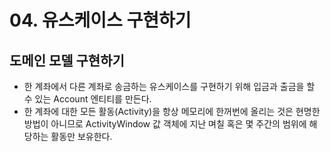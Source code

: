 # 04. 유스케이스 구현하기

## 도메인 모델 구현하기

- 한 계좌에서 다른 계좌로 송금하는 유스케이스를 구현하기 위해 입금과 출금을 할 수 있는 Account 엔티티를 만든다.
- 한 계좌에 대한 모든 활동(Activity)을 항상 메모리에 한꺼번에 올리는 것은 현명한 방법이 아니므로 ActivityWindow 값 객체에 지난 며칠 혹은 몇 주간의 범위에 해당하는 활동만 보유한다.


